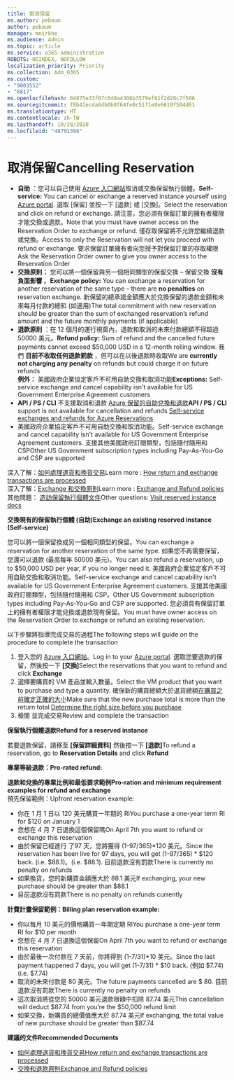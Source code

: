 ```yaml
---
title: 取消保留
ms.author: pebaum
author: pebaum
manager: mnirkhe
ms.audience: Admin
ms.topic: article
ms.service: o365-administration
ROBOTS: NOINDEX, NOFOLLOW
localization_priority: Priority
ms.collection: Adm_O365
ms.custom:
- "9003552"
- "6817"
ms.openlocfilehash: 04875e33f07c6d0a4306b3579ef81f2d28c7f506
ms.sourcegitcommit: f8b41ecda6db0b8f64fe0c51f1e8e6619f504d61
ms.translationtype: HT
ms.contentlocale: zh-TW
ms.lasthandoff: 10/28/2020
ms.locfileid: "48791398"
---
```

# <a name="cancelling-reservation"></a><span data-ttu-id="87947-102">取消保留</span><span class="sxs-lookup"><span data-stu-id="87947-102">Cancelling Reservation</span></span>

- <span data-ttu-id="87947-103">**自助** ：您可以自己使用 [Azure 入口網站](https://portal.azure.com/#blade/Microsoft_Azure_Reservations/ReservationsBrowseBlade)取消或交換保留執行個體。</span><span class="sxs-lookup"><span data-stu-id="87947-103">**Self-service:** You can cancel or exchange a reserved instance yourself using [Azure portal](https://portal.azure.com/#blade/Microsoft_Azure_Reservations/ReservationsBrowseBlade).</span></span> <span data-ttu-id="87947-104">選取 [保留] 並按一下 [退款] 或 [交換]。</span><span class="sxs-lookup"><span data-stu-id="87947-104">Select the reservation and click on refund or exchange.</span></span> <span data-ttu-id="87947-105">請注意，您必須有保留訂單的擁有者權限才能交換或退款。</span><span class="sxs-lookup"><span data-stu-id="87947-105">Note that you must have owner access on the Reservation Order to exchange or refund.</span></span> <span data-ttu-id="87947-106">僅存取保留將不允許您繼續退款或兌換。</span><span class="sxs-lookup"><span data-stu-id="87947-106">Access to only the Reservation will not let you proceed with refund or exchange.</span></span> <span data-ttu-id="87947-107">要求保留訂單擁有者向您授予對保留訂單的存取權限</span><span class="sxs-lookup"><span data-stu-id="87947-107">Ask the Reservation Order owner to give you owner access to the Reservation Order</span></span>
- <span data-ttu-id="87947-108">**交換原則：** 您可以將一個保留與另一個相同類型的保留交換 – 保留交換 **沒有負面影響** 。</span><span class="sxs-lookup"><span data-stu-id="87947-108">**Exchange policy:** You can exchange a reservation for another reservation of the same type – there are **no penalties** on reservation exchange.</span></span> <span data-ttu-id="87947-109">新保留的總承諾金額應大於兌換保留的退款金額和未來每月付款的總和 (如適用)</span><span class="sxs-lookup"><span data-stu-id="87947-109">The total commitment with new reservation should be greater than the sum of exchanged reservation’s refund amount and the future monthly payments (if applicable)</span></span>
- <span data-ttu-id="87947-110">**退款原則** ：在 12 個月的運行視窗內，退款和取消的未來付款總額不得超過 50000 美元。</span><span class="sxs-lookup"><span data-stu-id="87947-110">**Refund policy:** Sum of refund and the cancelled future payments cannot exceed $50,000 USD in a 12-month rolling window.</span></span> <span data-ttu-id="87947-111">我們 **目前不收取任何退款罰款** ，但可以在以後退款時收取</span><span class="sxs-lookup"><span data-stu-id="87947-111">We are **currently not charging any penalty** on refunds but could charge it on future refunds</span></span>  
    <span data-ttu-id="87947-112">**例外：** 美國政府企業協定客戶不可用自助交換和取消功能</span><span class="sxs-lookup"><span data-stu-id="87947-112">**Exceptions:** Self-service exchange and cancel capability isn't available for US Government Enterprise Agreement customers</span></span>
- <span data-ttu-id="87947-113">**API / PS / CLI** 不支援取消和退款 [Azure 保留的自助兌換和退款](https://docs.microsoft.com/azure/cost-management-billing/reservations/exchange-and-refund-azure-reservations?WT.mc_id=Portal-Microsoft_Azure_Support)</span><span class="sxs-lookup"><span data-stu-id="87947-113">**API / PS / CLI** support is not available for cancellation and refunds [Self-service exchanges and refunds for Azure Reservations](https://docs.microsoft.com/azure/cost-management-billing/reservations/exchange-and-refund-azure-reservations?WT.mc_id=Portal-Microsoft_Azure_Support)</span></span>
- <span data-ttu-id="87947-114">美國政府企業協定客戶不可用自助交換和取消功能。</span><span class="sxs-lookup"><span data-stu-id="87947-114">Self-service exchange and cancel capability isn't available for US Government Enterprise Agreement customers.</span></span> <span data-ttu-id="87947-115">支援其他美國政府訂閱類型，包括隨付隨用和 CSP</span><span class="sxs-lookup"><span data-stu-id="87947-115">Other US Government subscription types including Pay-As-You-Go and CSP are supported</span></span>

<span data-ttu-id="87947-116">深入了解：[如何處理退貨和換貨交易](https://docs.microsoft.com/azure/billing/billing-azure-reservations-self-service-exchange-and-refund?WT.mc_id=Portal-Microsoft_Azure_Support#how-return-and-exchange-transactions-are-processed)</span><span class="sxs-lookup"><span data-stu-id="87947-116">Learn more : [How return and exchange transactions are processed](https://docs.microsoft.com/azure/billing/billing-azure-reservations-self-service-exchange-and-refund?WT.mc_id=Portal-Microsoft_Azure_Support#how-return-and-exchange-transactions-are-processed)</span></span>  
<span data-ttu-id="87947-117">深入了解：[Exchange 和交換原則](https://docs.microsoft.com/azure/billing/billing-azure-reservations-self-service-exchange-and-refund?WT.mc_id=Portal-Microsoft_Azure_Support#exchange-policies)</span><span class="sxs-lookup"><span data-stu-id="87947-117">Learn more : [Exchange and Refund policies](https://docs.microsoft.com/azure/billing/billing-azure-reservations-self-service-exchange-and-refund?WT.mc_id=Portal-Microsoft_Azure_Support#exchange-policies)</span></span>  
<span data-ttu-id="87947-118">其他問題： [造訪保留執行個體文件](https://docs.microsoft.com/azure/billing/billing-save-compute-costs-reservations?WT.mc_id=Portal-Microsoft_Azure_Support)</span><span class="sxs-lookup"><span data-stu-id="87947-118">Other questions: [Visit reserved instance docs](https://docs.microsoft.com/azure/billing/billing-save-compute-costs-reservations?WT.mc_id=Portal-Microsoft_Azure_Support)</span></span>

<span data-ttu-id="87947-119">**交換現有的保留執行個體 (自助)**</span><span class="sxs-lookup"><span data-stu-id="87947-119">**Exchange an existing reserved instance (Self-service)**</span></span>

<span data-ttu-id="87947-120">您可以將一個保留換成另一個相同類型的保留。</span><span class="sxs-lookup"><span data-stu-id="87947-120">You can exchange a reservation for another reservation of the same type.</span></span> <span data-ttu-id="87947-121">如果您不再需要保留，您還可以退款 (最高每年 50000 美元)。</span><span class="sxs-lookup"><span data-stu-id="87947-121">You can also refund a reservation, up to $50,000 USD per year, if you no longer need it.</span></span> <span data-ttu-id="87947-122">美國政府企業協定客戶不可用自助交換和取消功能。</span><span class="sxs-lookup"><span data-stu-id="87947-122">Self-service exchange and cancel capability isn't available for US Government Enterprise Agreement customers.</span></span> <span data-ttu-id="87947-123">支援其他美國政府訂閱類型，包括隨付隨用和 CSP。</span><span class="sxs-lookup"><span data-stu-id="87947-123">Other US Government subscription types including Pay-As-You-Go and CSP are supported.</span></span> <span data-ttu-id="87947-124">您必須具有保留訂單上的擁有者權限才能兌換或退款現有保留。</span><span class="sxs-lookup"><span data-stu-id="87947-124">You must have owner access on the Reservation Order to exchange or refund an existing reservation.</span></span>

<span data-ttu-id="87947-125">以下步驟將指導完成交易的過程</span><span class="sxs-lookup"><span data-stu-id="87947-125">The following steps will guide on the procedure to complete the transaction</span></span>

1. <span data-ttu-id="87947-126">登入您的 [Azure 入口網站](https://portal.azure.com/#blade/Microsoft_Azure_Reservations/ReservationsBrowseBlade)。</span><span class="sxs-lookup"><span data-stu-id="87947-126">Log in to your [Azure portal](https://portal.azure.com/#blade/Microsoft_Azure_Reservations/ReservationsBrowseBlade).</span></span> <span data-ttu-id="87947-127">選取您要退款的保留，然後按一下 **[交換]**</span><span class="sxs-lookup"><span data-stu-id="87947-127">Select the reservations that you want to refund and click **Exchange**</span></span>
2. <span data-ttu-id="87947-128">選擇要購買的 VM 產品並輸入數量。</span><span class="sxs-lookup"><span data-stu-id="87947-128">Select the VM product that you want to purchase and type a quantity.</span></span> <span data-ttu-id="87947-129">確保新的購買總額大於退貨總額[在購買之前確定正確的大小](https://docs.microsoft.com/azure/virtual-machines/windows/prepay-reserved-vm-instances?WT.mc_id=Portal-Microsoft_Azure_Support#determine-the-right-vm-size-before-you-buy)</span><span class="sxs-lookup"><span data-stu-id="87947-129">Make sure that the new purchase total is more than the return total [Determine the right size before you purchase](https://docs.microsoft.com/azure/virtual-machines/windows/prepay-reserved-vm-instances?WT.mc_id=Portal-Microsoft_Azure_Support#determine-the-right-vm-size-before-you-buy)</span></span>
3. <span data-ttu-id="87947-130">檢閱 並完成交易</span><span class="sxs-lookup"><span data-stu-id="87947-130">Review and complete the transaction</span></span>

<span data-ttu-id="87947-131">**保留執行個體退款**</span><span class="sxs-lookup"><span data-stu-id="87947-131">**Refund for a reserved instance**</span></span>

<span data-ttu-id="87947-132">若要退款保留，請移至 **[保留詳細資料]** 然後按一下 **[退款]**</span><span class="sxs-lookup"><span data-stu-id="87947-132">To refund a reservation, go to **Reservation Details** and click **Refund**</span></span>

<span data-ttu-id="87947-133">**專業等級退款：**</span><span class="sxs-lookup"><span data-stu-id="87947-133">**Pro-rated refund:**</span></span>

<span data-ttu-id="87947-134">**退款和兌換的專業比例和最低要求範例**</span><span class="sxs-lookup"><span data-stu-id="87947-134">**Pro-ration and minimum requirement examples for refund and exchange**</span></span>  
<span data-ttu-id="87947-135">預先保留範例：</span><span class="sxs-lookup"><span data-stu-id="87947-135">Upfront reservation example:</span></span>

- <span data-ttu-id="87947-136">你在 1 月 1 日以 120 美元購買一年期的 RI</span><span class="sxs-lookup"><span data-stu-id="87947-136">You purchase a one-year term RI for $120 on January 1</span></span>
- <span data-ttu-id="87947-137">您想在 4 月 7 日退換這個保留嗎</span><span class="sxs-lookup"><span data-stu-id="87947-137">On April 7th you want to refund or exchange this reservation</span></span>
- <span data-ttu-id="87947-138">由於保留已經進行 了97 天，您將獲得 (1-97/365)\*120 美元。</span><span class="sxs-lookup"><span data-stu-id="87947-138">Since the reservation has been live for 97 days, you will get (1-97/365) \* $120 back.</span></span> <span data-ttu-id="87947-139">(i.e. $88.1)。</span><span class="sxs-lookup"><span data-stu-id="87947-139">(i.e. $88.1).</span></span> <span data-ttu-id="87947-140">目前退款沒有罰款</span><span class="sxs-lookup"><span data-stu-id="87947-140">There is currently no penalty on refunds</span></span>
- <span data-ttu-id="87947-141">如果換貨，您的新購買金額應大於 88.1 美元</span><span class="sxs-lookup"><span data-stu-id="87947-141">If exchanging, your new purchase should be greater than $88.1</span></span>
- <span data-ttu-id="87947-142">目前退款沒有罰款</span><span class="sxs-lookup"><span data-stu-id="87947-142">There is no penalty on refunds currently</span></span>

<span data-ttu-id="87947-143">**計費計畫保留範例：**</span><span class="sxs-lookup"><span data-stu-id="87947-143">**Billing plan reservation example:**</span></span>

- <span data-ttu-id="87947-144">你以每月 10 美元的價格購買一年期定期 RI</span><span class="sxs-lookup"><span data-stu-id="87947-144">You purchase a one-year term RI for $10 per month</span></span>
- <span data-ttu-id="87947-145">您想在 4 月 7 日退換這個保留</span><span class="sxs-lookup"><span data-stu-id="87947-145">On April 7th you want to refund or exchange this reservation</span></span>
- <span data-ttu-id="87947-146">由於最後一次付款在 7 天前，你將得到 (1-7/31)\*10 美元。</span><span class="sxs-lookup"><span data-stu-id="87947-146">Since the last payment happened 7 days, you will get (1-7/31) \* $10 back.</span></span> <span data-ttu-id="87947-147">(例如 $7.74)</span><span class="sxs-lookup"><span data-stu-id="87947-147">(i.e. $7.74)</span></span>
- <span data-ttu-id="87947-148">取消的未來付款是 80 美元。</span><span class="sxs-lookup"><span data-stu-id="87947-148">The future payments cancelled are $ 80.</span></span> <span data-ttu-id="87947-149">目前退款沒有罰款</span><span class="sxs-lookup"><span data-stu-id="87947-149">There is currently no penalty on refunds</span></span>
- <span data-ttu-id="87947-150">這次取消將從您的 50000 美元退款限額中扣除 87.74 美元</span><span class="sxs-lookup"><span data-stu-id="87947-150">This cancellation will deduct $87.74 from you’re the $50,000 refund limit</span></span>
- <span data-ttu-id="87947-151">如果交換，新購買的總價值應大於 87.74 美元</span><span class="sxs-lookup"><span data-stu-id="87947-151">If exchanging, the total value of new purchase should be greater than $87.74</span></span>

<span data-ttu-id="87947-152">**建議的文件**</span><span class="sxs-lookup"><span data-stu-id="87947-152">**Recommended Documents**</span></span>

- [<span data-ttu-id="87947-153">如何處理退貨和換貨交易</span><span class="sxs-lookup"><span data-stu-id="87947-153">How return and exchange transactions are processed</span></span>](https://docs.microsoft.com/azure/billing/billing-azure-reservations-self-service-exchange-and-refund?WT.mc_id=Portal-Microsoft_Azure_Support#how-return-and-exchange-transactions-are-processed)
- [<span data-ttu-id="87947-154">交換和退款原則</span><span class="sxs-lookup"><span data-stu-id="87947-154">Exchange and Refund policies</span></span>](https://docs.microsoft.com/azure/billing/billing-azure-reservations-self-service-exchange-and-refund?WT.mc_id=Portal-Microsoft_Azure_Support#exchange-policies)